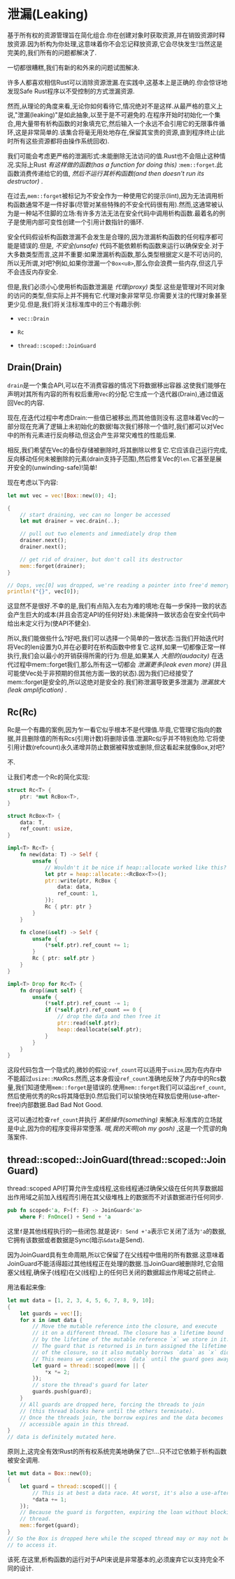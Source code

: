 # 泄漏(Leaking)

基于所有权的资源管理旨在简化组合.你在创建对象时获取资源,并在销毁资源时释放资源.因为析构为你处理,这意味着你不会忘记释放资源,它会尽快发生!当然这是完美的,我们所有的问题都解决了.

一切都很糟糕,我们有新的和外来的问题试图解决.

许多人都喜欢相信Rust可以消除资源泄漏.在实践中,这基本上是正确的.你会惊讶地发现Safe Rust程序以不受控制的方式泄漏资源.

然而,从理论的角度来看,无论你如何看待它,情况绝对不是这样.从最严格的意义上说,"泄漏(leaking)"是如此抽象,以至于是不可避免的.在程序开始时初始化一个集合,用大量带有析构函数的对象填充它,然后输入一个永远不会引用它的无限事件循环,这是非常简单的.该集合将毫无用处地存在,保留其宝贵的资源,直到程序终止(此时所有这些资源都将由操作系统回收).

我们可能会考虑更严格的泄漏形式:未能删除无法访问的值.Rust也不会阻止这种情况.实际上Rust *有这样做的函数(has a function for doing this)* :`mem::forget`.此函数消费传递给它的值, *然后不运行其析构函数(and then doesn't run its destructor)* .

在过去,`mem::forget`被标记为不安全作为一种使用它的提示(lint),因为无法调用析构函数通常不是一件好事(尽管对某些特殊的不安全代码很有用).然而,这通常被认为是一种站不住脚的立场:有许多方法无法在安全代码中调用析构函数.最着名的例子是使用内部可变性创建一个引用计数指针的循环.

安全代码假设析构函数泄漏不会发生是合理的,因为泄漏析构函数的任何程序都可能是错误的.但是, *不安全(unsafe)* 代码不能依赖析构函数来运行以确保安全.对于大多数类型而言,这并不重要:如果泄漏析构函数,那么类型根据定义是不可访问的,所以无所谓,对吧?例如,如果你泄漏一个`Box<u8>`,那么你会浪费一些内存,但这几乎不会违反内存安全.

但是,我们必须小心使用析构函数泄漏是 *代理(proxy)* 类型.这些是管理对不同对象的访问的类型,但实际上并不拥有它.代理对象非常罕见.你需要关注的代理对象甚至更少见.但是,我们将关注标准库中的三个有趣示例:

- `vec::Drain`

- `Rc`

- `thread::scoped::JoinGuard`

## Drain(Drain)

`drain`是一个集合API,可以在不消费容器的情况下将数据移出容器.这使我们能够在声明对其所有内容的所有权后重用`Vec`的分配.它生成一个迭代器(Drain),通过值返回Vec的内容.

现在,在迭代过程中考虑Drain:一些值已被移出,而其他值则没有.这意味着Vec的一部分现在充满了逻辑上未初始化的数据!每次我们移除一个值时,我们都可以对Vec中的所有元素进行反向移动,但这会产生非常灾难性的性能后果.

相反,我们希望在Vec的备份存储被删除时,将其删除以修复它.它应该自己运行完成,反向移动任何未被删除的元素(drain支持子范围),然后修复Vec的`len`.它甚至是展开安全的(unwinding-safe)!简单!

现在考虑以下内容:

```Rust
let mut vec = vec![Box::new(0); 4];

{
    // start draining, vec can no longer be accessed
    let mut drainer = vec.drain(..);

    // pull out two elements and immediately drop them
    drainer.next();
    drainer.next();

    // get rid of drainer, but don't call its destructor
    mem::forget(drainer);
}

// Oops, vec[0] was dropped, we're reading a pointer into free'd memory!
println!("{}", vec[0]);
```

这显然不是很好.不幸的是,我们有点陷入左右为难的境地:在每一步保持一致的状态会产生巨大的成本(并且会否定API的任何好处).未能保持一致状态会在安全代码中给出未定义行为(使API不健全).

所以,我们能做些什么?好吧,我们可以选择一个简单的一致状态:当我们开始迭代时将Vec的len设置为0,并在必要时在析构函数中修复它.这样,如果一切都像正常一样执行,我们会以最小的开销获得所需的行为.但是,如果某人 *大胆的(audacity)* 在迭代过程中mem::forget我们,那么所有这一切都会 *泄漏更多(leak even more)* (并且可能使Vec处于非预期的但其他方面一致的状态).因为我们已经接受了mem::forget是安全的,所以这绝对是安全的.我们称泄漏导致更多泄漏为 *泄漏放大(leak amplification)* .

## Rc(Rc)

Rc是一个有趣的案例,因为乍一看它似乎根本不是代理值.毕竟,它管理它指向的数据,并且删除值的所有Rcs(引用计数)将删除该值.泄漏Rc似乎并不特别危险.它将使引用计数(refcount)永久递增并防止数据被释放或删除,但这看起来就像Box,对吧?

不.

让我们考虑一个Rc的简化实现:

```Rust
struct Rc<T> {
    ptr: *mut RcBox<T>,
}

struct RcBox<T> {
    data: T,
    ref_count: usize,
}

impl<T> Rc<T> {
    fn new(data: T) -> Self {
        unsafe {
            // Wouldn't it be nice if heap::allocate worked like this?
            let ptr = heap::allocate::<RcBox<T>>();
            ptr::write(ptr, RcBox {
                data: data,
                ref_count: 1,
            });
            Rc { ptr: ptr }
        }
    }

    fn clone(&self) -> Self {
        unsafe {
            (*self.ptr).ref_count += 1;
        }
        Rc { ptr: self.ptr }
    }
}

impl<T> Drop for Rc<T> {
    fn drop(&mut self) {
        unsafe {
            (*self.ptr).ref_count -= 1;
            if (*self.ptr).ref_count == 0 {
                // drop the data and then free it
                ptr::read(self.ptr);
                heap::deallocate(self.ptr);
            }
        }
    }
}
```

这段代码包含一个隐式的,微妙的假设:`ref_count`可以适用于`usize`,因为在内存中不能超过`usize::MAX`Rcs.然而,这本身假设`ref_count`准确地反映了内存中的Rcs数量,我们知道使用`mem::forget`是错误的.使用`mem::forget`我们可以溢出`ref_count`,然后使用优秀的Rcs将其降低到0.然后我们可以愉快地在释放后使用(use-after-free)内部数据.Bad Bad Not Good.

这可以通过检查`ref_count`并执行 *某些操作(something)* 来解决.标准库的立场就是中止,因为你的程序变得非常堕落. *哦,我的天啊(oh my gosh)* ,这是一个荒谬的角落案件.

## thread::scoped::JoinGuard(thread::scoped::JoinGuard)

thread::scoped API打算允许生成线程,这些线程通过确保父级在任何共享数据超出作用域之前加入线程而引用在其父级堆栈上的数据而不对该数据进行任何同步.

```Rust
pub fn scoped<'a, F>(f: F) -> JoinGuard<'a>
    where F: FnOnce() + Send + 'a
```

这里`f`是其他线程执行的一些闭包.就是说`F: Send +'a`表示它关闭了活为`'a`的数据,它拥有该数据或者数据是Sync(暗示`&data`是Send).

因为JoinGuard具有生命周期,所以它保留了在父线程中借用的所有数据.这意味着JoinGuard不能活得超过其他线程正在处理的数据.当JoinGuard被删除时,它会阻塞父线程,确保子(线程)在父(线程)上的任何已关闭的数据超出作用域之前终止.

用法看起来像:

```Rust
let mut data = [1, 2, 3, 4, 5, 6, 7, 8, 9, 10];
{
    let guards = vec![];
    for x in &mut data {
        // Move the mutable reference into the closure, and execute
        // it on a different thread. The closure has a lifetime bound
        // by the lifetime of the mutable reference `x` we store in it.
        // The guard that is returned is in turn assigned the lifetime
        // of the closure, so it also mutably borrows `data` as `x` did.
        // This means we cannot access `data` until the guard goes away.
        let guard = thread::scoped(move || {
            *x *= 2;
        });
        // store the thread's guard for later
        guards.push(guard);
    }
    // All guards are dropped here, forcing the threads to join
    // (this thread blocks here until the others terminate).
    // Once the threads join, the borrow expires and the data becomes
    // accessible again in this thread.
}
// data is definitely mutated here.
```

原则上,这完全有效!Rust的所有权系统完美地确保了它!...只不过它依赖于析构函数被安全调用.

```Rust
let mut data = Box::new(0);
{
    let guard = thread::scoped(|| {
        // This is at best a data race. At worst, it's also a use-after-free.
        *data += 1;
    });
    // Because the guard is forgotten, expiring the loan without blocking this
    // thread.
    mem::forget(guard);
}
// So the Box is dropped here while the scoped thread may or may not be trying
// to access it.
```

该死.在这里,析构函数的运行对于API来说是非常基本的,必须废弃它以支持完全不同的设计.